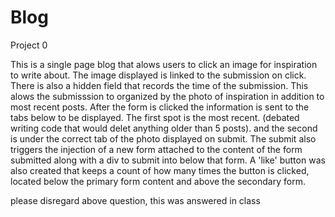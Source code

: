 
# Blog
Project 0

This is a single page blog that alows users to click an image for inspiration to write about.  The image displayed is linked to the submission on click.  There is also a hidden field that records the time of the submission. This alows the submisssion to organized by the photo of inspiration in addition to most recent posts.
After the form is clicked the information is sent to the tabs below to be displayed. The first spot is the most recent. (debated writing code that would delet anything older than 5 posts).  and the second is under the correct tab of the photo displayed on submit.  The submit also triggers the injection of a new form attached to the content of the form submitted along with a div to submit into below that form.  A 'like' button was also created that keeps a count of how many times the button is clicked, located below the primary form content and above the secondary form.  

<!-- I was unable to get the secondary form to submit, or the like button to click.  I am  not sure why i cant reach the element from the dev tools even though it shows on the page.  Would really appreciate some feed back on this, as it had me stuck for a good long while. -->

please disregard above question, this was answered in class